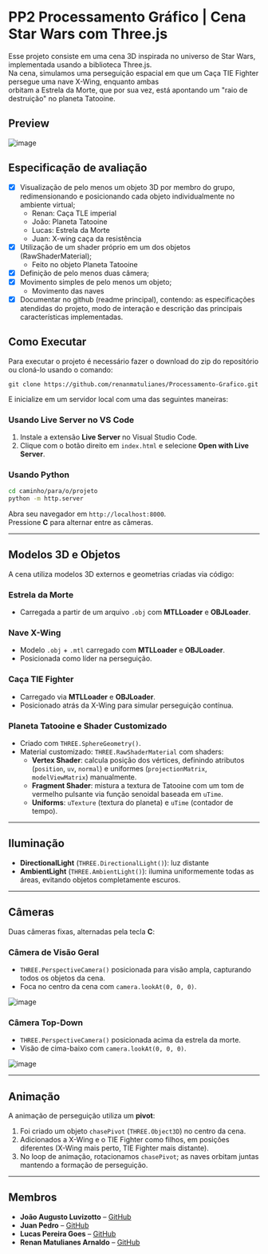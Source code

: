# PP2 Processamento Gráfico | Cena Star Wars com Three.js

Esse projeto consiste em uma cena 3D inspirada no universo de Star Wars, implementada usando a biblioteca Three.js. <br>
Na cena, simulamos uma perseguição espacial em que um Caça TIE Fighter persegue uma nave X-Wing, enquanto ambas <br>
orbitam a Estrela da Morte, que por sua vez, está apontando um "raio de destruição" no planeta Tatooine.

## Preview
![image](https://media.discordapp.net/attachments/1266150239870652461/1394013000922431580/cena.gif?ex=68754346&is=6873f1c6&hm=e1695539068aab355698fe2c9a9873a8f862cd336fa92d83cc68ff2a3974678a&=)

## Especificação de avaliação
- [x] Visualização de pelo menos um objeto 3D por membro do grupo, redimensionando e posicionando cada objeto individualmente no ambiente virtual;
    - Renan: Caça TLE imperial
    - João: Planeta Tatooine
    - Lucas: Estrela da Morte
    - Juan: X-wing caça da resistência
- [x] Utilização de um shader próprio em um dos objetos (RawShaderMaterial);
    - Feito no objeto Planeta Tatooine
- [x] Definição de pelo menos duas câmera;
- [x] Movimento simples de pelo menos um objeto;
    - Movimento das naves
- [x] Documentar no github (readme principal), contendo: as especificações atendidas do projeto, modo de interação e descrição das principais características implementadas.

## Como Executar

Para executar o projeto é necessário fazer o download do zip do repositório ou cloná-lo usando o comando:

```
git clone https://github.com/renanmatulianes/Processamento-Grafico.git
```

E inicialize em um servidor local com uma das seguintes maneiras:

### Usando Live Server no VS Code

1. Instale a extensão **Live Server** no Visual Studio Code.
2. Clique com o botão direito em `index.html` e selecione **Open with Live Server**.

### Usando Python

```bash
cd caminho/para/o/projeto
python -m http.server
```

Abra seu navegador em `http://localhost:8000`.\
Pressione **C** para alternar entre as câmeras.

---

## Modelos 3D e Objetos

A cena utiliza modelos 3D externos e geometrias criadas via código:

### Estrela da Morte

- Carregada a partir de um arquivo `.obj` com **MTLLoader** e **OBJLoader**.

### Nave X-Wing

- Modelo `.obj` + `.mtl` carregado com **MTLLoader** e **OBJLoader**.
- Posicionada como líder na perseguição.

### Caça TIE Fighter

- Carregado via **MTLLoader** e **OBJLoader**.
- Posicionado atrás da X-Wing para simular perseguição contínua.

### Planeta Tatooine e Shader Customizado

- Criado com `THREE.SphereGeometry()`.
- Material customizado: `THREE.RawShaderMaterial` com shaders:
  - **Vertex Shader**: calcula posição dos vértices, definindo atributos (`position`, `uv`, `normal`) e uniformes (`projectionMatrix`, `modelViewMatrix`) manualmente.
  - **Fragment Shader**: mistura a textura de Tatooine com um tom de vermelho pulsante via função senoidal baseada em `uTime`.
  - **Uniforms**: `uTexture` (textura do planeta) e `uTime` (contador de tempo).

---

## Iluminação

- **DirectionalLight** (`THREE.DirectionalLight()`): luz distante 
- **AmbientLight** (`THREE.AmbientLight()`): ilumina uniformemente todas as áreas, evitando objetos completamente escuros.

---

## Câmeras

Duas câmeras fixas, alternadas pela tecla **C**:

### Câmera de Visão Geral

- `THREE.PerspectiveCamera()` posicionada para visão ampla, capturando todos os objetos da cena.
- Foca no centro da cena com `camera.lookAt(0, 0, 0)`.

![image](https://media.discordapp.net/attachments/1266150239870652461/1394014784919441509/2025-07-1314-54-36-ezgif.com-video-to-gif-converter.gif?ex=687544f0&is=6873f370&hm=e2859cb3fbb96181f47cca0c6ada099d6d5cf5361fa5e5d2f3afae39990a9d1b&=)

### Câmera Top-Down

- `THREE.PerspectiveCamera()` posicionada acima da estrela da morte.
- Visão de cima-baixo com `camera.lookAt(0, 0, 0)`.

![image](https://media.discordapp.net/attachments/1266150239870652461/1394014840762138644/2025-07-1314-54-51-ezgif.com-video-to-gif-converter.gif?ex=687544fd&is=6873f37d&hm=d08d3da337c6d48c9fccfbb9155068b0f3ceb8775b9d8eabb0e10ff95e677de2&=)

---

## Animação

A animação de perseguição utiliza um **pivot**:

1. Foi criado um objeto `chasePivot` (`THREE.Object3D`) no centro da cena.
2. Adicionados a X-Wing e o TIE Fighter como filhos, em posições diferentes (X-Wing mais perto, TIE Fighter mais distante).
3. No loop de animação, rotacionamos `chasePivot`; as naves orbitam juntas mantendo a formação de perseguição.

---

## Membros

- **João Augusto Luvizotto** – [GitHub](https://github.com/JoaoALuvizotto)
- **Juan Pedro** – [GitHub](https://github.com/JuanP-04)
- **Lucas Pereira Goes** – [GitHub](https://github.com/LucasGoes123)
- **Renan Matulianes Arnaldo** – [GitHub](https://github.com/renanmatulianes)